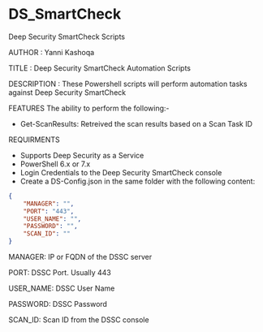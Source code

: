 # DS_SmartCheck
Deep Security SmartCheck Scripts

AUTHOR		: Yanni Kashoqa

TITLE		: Deep Security SmartCheck Automation Scripts

DESCRIPTION	: These Powershell scripts will perform automation tasks against Deep Security SmartCheck

FEATURES
The ability to perform the following:-
- Get-ScanResults: Retreived the scan results based on a Scan Task ID

REQUIRMENTS
- Supports Deep Security as a Service
- PowerShell 6.x or 7.x
- Login Credentials to the Deep Security SmartCheck console
- Create a DS-Config.json in the same folder with the following content:
~~~~JSON
{
    "MANAGER": "",
    "PORT": "443",
    "USER_NAME": "",
    "PASSWORD": "",
    "SCAN_ID": ""
}
~~~~

MANAGER: IP or FQDN of the DSSC server

PORT: DSSC Port.  Usually 443

USER_NAME: DSSC User Name

PASSWORD: DSSC Password

SCAN_ID: Scan ID from the DSSC console
